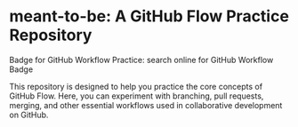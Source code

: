 # meant-to-be: A GitHub Flow Practice Repository
Badge for GitHub Workflow Practice: search online for GitHub Workflow Badge

This repository is designed to help you practice the core concepts of GitHub Flow. Here, you can experiment with branching, pull requests, merging, and other essential workflows used in collaborative development on GitHub.
